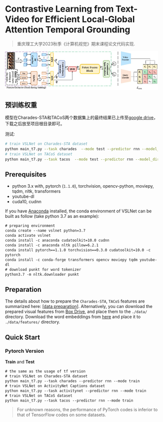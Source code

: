 # Contrastive Learning from Text-Video for Efficient Local-Global Attention Temporal Grounding
> 重庆理工大学2023秋季《计算机视觉》期末课程论文代码实现.

![overview](/figures/overview.jpg)

## 预训练权重

模型在Charades-STA和TACoS两个数据集上的最终结果已上传至[google drive](https://drive.google.com/file/d/1MXAmPYmJi9J5cSatF7fAeUd5HnavU8W5/view?usp=sharing)，下载之后放至项目根目录即可。

测试:
```bash
# train VSLNet on Charades-STA dataset
python main_t7.py --task charades  --mode test --predictor rnn --model_dir pretrained_models
# train VSLNet on TACoS dataset
python main_t7.py --task tacos  --mode test --predictor rnn --model_dir pretrained_models
```

## Prerequisites
- python 3.x with, pytorch (`1.1.0`), torchvision, opencv-python, moviepy, tqdm, nltk, 
  transformers
- youtube-dl
- cuda10, cudnn

If you have [Anaconda](https://www.anaconda.com/distribution/) installed, the conda environment of VSLNet can be built 
as follow (take python 3.7 as an example):
```shell script
# preparing environment
conda create --name vslnet python=3.7
conda activate vslnet
conda install -c anaconda cudatoolkit=10.0 cudnn
conda install -c anaconda nltk pillow=6.2.1
conda install pytorch==1.1.0 torchvision==0.3.0 cudatoolkit=10.0 -c pytorch
conda install -c conda-forge transformers opencv moviepy tqdm youtube-dl
# download punkt for word tokenizer
python3.7 -m nltk.downloader punkt
```

## Preparation
The details about how to prepare the `Charades-STA`, `TACoS` features are summarized 
here: [[data preparation]](/prepare). Alternatively, you can download the prepared visual features from 
[Box Drive](https://app.box.com/s/h0sxa5klco6qve5ahnz50ly2nksmuedw), and place them to the `./data/` directory.
Download the word embeddings from [here](http://nlp.stanford.edu/data/glove.840B.300d.zip) and place it to 
`./data/features/` directory.


## Quick Start
### Pytorch Version
**Train** and **Test**
```shell script
# the same as the usage of tf version
# train VSLNet on Charades-STA dataset
python main_t7.py --task charades --predictor rnn --mode train
# train VSLNet on ActivityNet Captions dataset
python main_t7.py --task activitynet --predictor rnn --mode train
# train VSLNet on TACoS dataset
python main_t7.py --task tacos --predictor rnn --mode train
```
> For unknown reasons, the performance of PyTorch codes is inferior to that of TensorFlow codes on some datasets.
